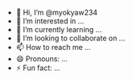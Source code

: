 - 👋 Hi, I’m @myokyaw234
- 👀 I’m interested in ...
- 🌱 I’m currently learning ...
- 💞️ I’m looking to collaborate on ...
- 📫 How to reach me ...
- 😄 Pronouns: ...
- ⚡ Fun fact: ...

<!---
myokyaw234/myokyaw234 is a ✨ special ✨ repository because its `README.md` (this file) appears on your GitHub profile.
You can click the Preview link to take a look at your changes.
--->